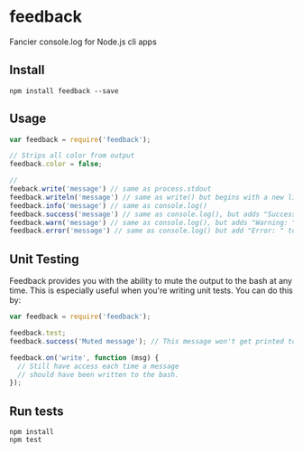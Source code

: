 feedback
========

Fancier console.log for Node.js cli apps

## Install

```
npm install feedback --save
```

## Usage

```javascript
var feedback = require('feedback');

// Strips all color from output
feedback.color = false;

//
feeback.write('message') // same as process.stdout
feedback.writeln('message') // same as write() but begins with a new line
feedback.info('message') // same as console.log()
feedback.success('message') // same as console.log(), but adds "Success: " to beginning
feedback.warn('message') // same as console.log(), but adds "Warning: " to beginning
feedback.error('message') // same as console.log() but add "Error: " to beginning
```

## Unit Testing

Feedback provides you with the ability to mute the output to the bash at any time. This is especially useful when you're writing unit tests. You can do this by:

```javascript
var feedback = require('feedback');

feedback.test;
feedback.success('Muted message'); // This message won't get printed to the bash

feedback.on('write', function (msg) {
  // Still have access each time a message 
  // should have been written to the bash.
});
```

## Run tests

```
npm install
npm test
```
